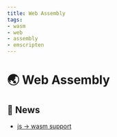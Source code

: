 ```yaml
---
title: Web Assembly
tags:
- wasm
- web
- assembly
- emscripten
---
```


# :earth_asia: Web Assembly

<TagLinks />

## :newspaper: News

* [js -> wasm support](https://github.com/WebAssembly/design/issues/219)


<Footer />
